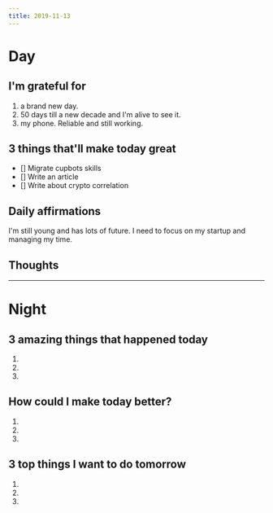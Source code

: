 ```yaml
---
title: 2019-11-13
---
```


# Day

## I'm grateful for
1. a brand new day.
2. 50 days till a new decade and I'm alive to see it.
3. my phone. Reliable and still working.

## 3 things that'll make today great
- [] Migrate cupbots skills
- [] Write an article
- [] Write about crypto correlation

## Daily affirmations

I'm still young and has lots of future. I need to focus on my startup and managing my time.

## Thoughts



***

# Night

## 3 amazing things that happened today
1.
2.
3.

## How could I make today better?
1.
2.
3.

## 3 top things I want to do tomorrow
1.
2.
3.
